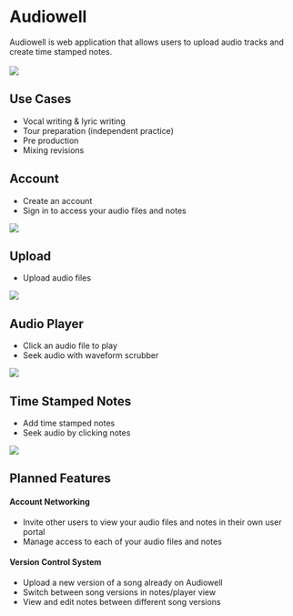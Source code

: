 <h1>Audiowell</h1>
Audiowell is web application that allows users to upload audio tracks and create time stamped notes. 
<br>
<br>
<img src="https://media.giphy.com/media/kcCwAI9G9X8vk28TfG/giphy.gif">

<h2>Use Cases</h2>

* Vocal writing & lyric writing
* Tour preparation (independent practice)
* Pre production
* Mixing revisions

<h2>Account</h2>

* Create an account
* Sign in to access your audio files and notes

<img src="https://media.giphy.com/media/Z8lMXmwdcPWHQEp3eN/giphy.gif">

<h2>Upload</h2>

* Upload audio files

<img src="https://media.giphy.com/media/UqBFDvzLwvELBrkuFH/giphy.gif">

<h2>Audio Player</h2>

* Click an audio file to play
* Seek audio with waveform scrubber

<img src="https://media.giphy.com/media/RKBI1quZoiU71a99mX/giphy.gif">

<h2>Time Stamped Notes</h2>

* Add time stamped notes
* Seek audio by clicking notes

<img src="https://media.giphy.com/media/kcCwAI9G9X8vk28TfG/giphy.gif">

<h2>Planned Features</h2>

<h4>Account Networking</h4>

* Invite other users to view your audio files and notes in their own user portal
* Manage access to each of your audio files and notes

<h4>Version Control System</h4>

* Upload a new version of a song already on Audiowell
* Switch between song versions in notes/player view
* View and edit notes between different song versions
